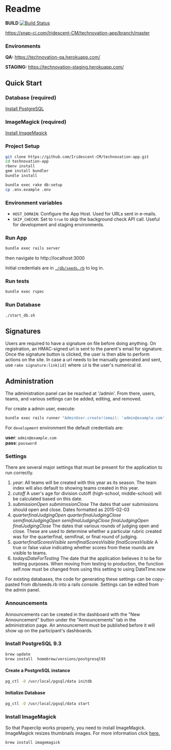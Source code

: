 # Readme

**BUILD**
[![Build Status](https://snap-ci.com/VZFas7ngsZ1NZNRdEmOsk2V-ZtOXuB3wJcXsdzL3jj0/build_image)](https://snap-ci.com/Iridescent-CM/technovation-app/branch/master)

https://snap-ci.com/Iridescent-CM/technovation-app/branch/master

### Environments
**QA:** https://technovation-qa.herokuapp.com/

**STAGING:** https://technovation-staging.herokuapp.com/



## Quick Start

### Database (required)
[Install PostgreSQL](#pg-install)

### ImageMagick (required)
[Install ImageMagick](#im-install)

### Project Setup
``` sh
git clone https://github.com/Iridescent-CM/technovation-app.git
cd technovation-app
rbenv install
gem install bundler
bundle install

bundle exec rake db:setup
cp .env.example .env
```

### Environment variables

- `HOST_DOMAIN`: Configure the App Host. Used for URLs sent in e-mails.
- `SKIP_CHECKR`: Set to `true` to skip the background check API call. Useful for development and staging environments.


### Run App
``` sh
bundle exec rails server
```
then navigate to http://localhost:3000

Initial credentials are in [`./db/seeds.rb`](blob/master/db/seeds.rb) to log in.


### Run tests
``` sh
bundle exec rspec
```

### Run Database
``` sh
./start_db.sh
```

## Signatures

Users are required to have a signature on file before doing anything. On registration, an HMAC-signed url is sent to the parent's email for signature. Once the signature button is clicked, the user is then able to perform actions on the site.  In case a url needs to be manually generated and sent, use `rake signature:link[id]` where `id` is the user's numerical id.

## Administration

The administration panel can be reached at '/admin'. From there, users, teams, and various settings can be added, editing, and removed.

For create a admin user, execute:

``` sh
bundle exec rails runner "AdminUser.create!(email: 'admin@example.com', password: 'password', password_confirmation: 'password')"
```


For `development` environment the default credentials are:


**user**: `admin@example.com` \
**pass**: `password`


### Settings

There are several major settings that must be present for the application to run correctly.

1. *year*: All teams will be created with this year as its season. The team index will also default to showing teams created in this year.
2. *cutoff* A user's age for division cutoff (high-school, middle-school) will be calculated based on this date.
3. *submissionOpen* *submimssionClose* The dates that user submissions should open and close. Dates formatted as 2015-02-03
4. *quarterfinalJudgingOpen* *quarterfinalJudgingClose* *semifinalJudgingOpen* *semifinalJudgingClose* *finalJudgingOpen* *finalJudgingClose* The dates that various rounds of judging open and close. These are used to determine whether a particular rubric created was for the quarterfinal, semifinal, or final round of judging.
5. *quarterfinalScoresVisible* *semifinalScoresVisible* *finalScoresVisible* A true or false value indicating whether scores from these rounds are visible to teams.
6. *todaysDateForTesting* The date that the application believes it to be for testing purposes. When moving from testing to production, the function self.now must be changed from using this setting to using DateTime.now

For existing databases, the code for generating these settings can be copy-pasted from db/seeds.rb into a rails console. Settings can be edited from the admin panel.

### Announcements

Announcements can be created in the dashboard with the "New Announcement" button under the "Announcements" tab in the administration page.  An announcement must be published before it will show up on the participant's dashboards.


### <a id="pg-install"> Install PostgreSQL 9.3</a>
``` sh
brew update
brew install  homebrew/versions/postgresql93
```
#### Create a PostgreSQL instance
``` sh
pg_ctl -D /usr/local/pgsql/data initdb
```

#### Initialize Database
``` sh
pg_ctl -D /usr/local/pgsql/data start
```

### <a id="im-install"> Install ImageMagick</a>
So that Paperclip works properly, you need to install ImageMagick. ImageMagick resizes thumbnails images. For more information click <a href="https://github.com/thoughtbot/paperclip">here.</a>
``` sh
brew install imagemagick
```
